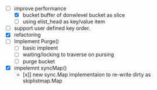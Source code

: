 - [ ] improve performance
  - [x] bucket buffer of donwlevel bucket as slice
  - [ ] using elist_head as key/value item
- [ ] support user defined key order.
- [x] refactoring
- [ ] Implement Purge()
  - [ ] basic impleent
  - [ ] waiting/locking to traverse on pursing
  - [ ] purge bucket
- [x] impelemnt syncMap()
  - [x]] new sync.Map implementaion to re-write dirty as skiplistmap.Map 